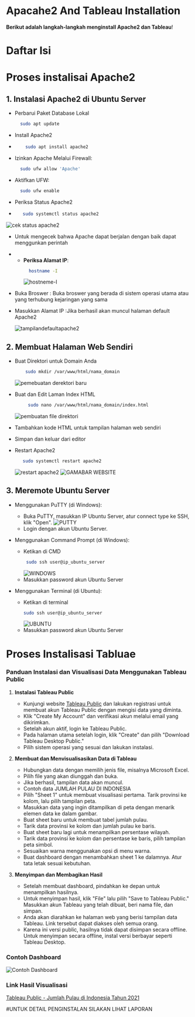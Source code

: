 # Apacahe2 And Tableau Installation
**Berikut adalah langkah-langkah menginstall Apache2 dan Tableau**!
# Daftar Isi
# Proses instalisai Apache2
## 1. Instalasi Apache2 di Ubuntu Server
- Perbarui Paket Database Lokal
    ```bash
      sudo apt update
    ```

- Install Apache2
-  ```bash
       sudo apt install apache2
    ```
- Izinkan Apache Melalui Firewall:
    ```bash
      sudo ufw allow 'Apache'
    ```
- Aktifkan UFW:
    ```bash
      sudo ufw enable
    ```
- Periksa Status Apache2
-  ```bash
      sudo systemctl status apache2
    ```
  ![cek status apache2](https://github.com/dikiriskiyanto/Install/assets/150429308/12080620-aab3-4507-a769-e1960563d6c9)

- Untuk mengecek bahwa Apache dapat berjalan dengan baik dapat menggunkan perintah
- - **Periksa Alamat IP**:
    ```bash
      hostname -I
    ```
    ![hostneme-I](https://github.com/dikiriskiyanto/Install/assets/150429308/d41a2f5c-ddb3-44fd-90d9-3174f6f84822)

- Buka Broswer : Buka broswer yang berada di sistem operasi utama atau yang terhubung kejaringan yang sama 
-  Masukkan Alamat IP :Jika berhasil akan muncul halaman default Apache2

      ![tampilandefaultapache2](https://github.com/dikiriskiyanto/Install/assets/150429308/1bfa9f20-b9a2-426f-a25f-d95cd02ab6a0)

## 2. Membuat Halaman Web Sendiri

- Buat Direktori untuk Domain Anda
   ```bash
       sudo mkdir /var/www/html/nama_domain
    ```

  ![pemebuatan derektori baru](https://github.com/dikiriskiyanto/Install/assets/150429308/0c4972fe-b9fe-4404-895c-3520d2480ef2)

- Buat dan Edit Laman Index HTML
   ```bash
        sudo nano /var/www/html/nama_domain/index.html
    ```
   ![pembuatan file direktori](https://github.com/dikiriskiyanto/Install/assets/150429308/47b5ced0-bb5d-47e9-9e41-f415f67b7acf)

- Tambahkan kode HTML untuk tampilan halaman web sendiri
- Simpan dan keluar dari editor

- Restart Apache2
   ```bash
      sudo systemctl restart apache2
    ```
   ![restart apache2](https://github.com/dikiriskiyanto/Install/assets/150429308/a0746d16-09e4-48d9-ae8f-868c291be2e7)
  ![GAMABAR WEBSITE](https://github.com/dikiriskiyanto/Install/assets/150429308/e2dc4fc4-a46d-48f7-8c9f-6b800da1c58e)

## 3. Meremote Ubuntu Server

- Menggunakan PuTTY (di Windows):
  - Buka PuTTY, masukkan IP Ubuntu Server, atur connect type ke SSH, klik "Open".
![PUTTY](https://github.com/dikiriskiyanto/Install/assets/150429308/ac21460f-adeb-4d91-acad-e2e322266e93)
  - Login dengan akun Ubuntu Server.

- Menggunakan Command Prompt (di Windows):
  - Ketikan di CMD
     ```bash
      sudo ssh user@ip_ubuntu_server
    ```
      ![WINDOWS](https://github.com/dikiriskiyanto/Install/assets/150429308/24f03218-afc1-4d44-9ca8-6418b887d633)
  - Masukkan password akun Ubuntu Server

- Menggunakan Terminal (di Ubuntu):
  - Ketikan di terminal
      ```bash
      sudo ssh user@ip_ubuntu_server
    ```
     ![UBUNTU](https://github.com/dikiriskiyanto/Install/assets/150429308/34546c77-0598-4a1a-8f0e-c66dc9b1b1ee)
  - Masukkan password akun Ubuntu Server
# Proses Instalisasi Tabluae
### Panduan Instalasi dan Visualisasi Data Menggunakan Tableau Public

1. **Instalasi Tableau Public**
   - Kunjungi website [Tableau Public](https://public.tableau.com/en-us/s/gallery) dan lakukan registrasi untuk membuat akun Tableau Public dengan mengisi data yang diminta.
   - Klik "Create My Account" dan verifikasi akun melalui email yang dikirimkan.
   - Setelah akun aktif, login ke Tableau Public.
   - Pada halaman utama setelah login, klik "Create" dan pilih "Download Tableau Desktop Public."
   - Pilih sistem operasi yang sesuai dan lakukan instalasi.

2. **Membuat dan Menvisualisasikan Data di Tableau**
   - Hubungkan data dengan memilih jenis file, misalnya Microsoft Excel.
   - Pilih file yang akan diunggah dan buka.
   - Jika berhasil, tampilan data akan muncul.
   - Contoh data JUMLAH PULAU DI INDONESIA
   - Pilih "Sheet 1" untuk membuat visualisasi pertama. Tarik provinsi ke kolom, lalu pilih tampilan peta.
   - Masukkan data yang ingin ditampilkan di peta dengan menarik elemen data ke dalam gambar.
   - Buat sheet baru untuk membuat tabel jumlah pulau.
   - Tarik data provinsi ke kolom dan jumlah pulau ke baris.
   - Buat sheet baru lagi untuk menampilkan persentase wilayah.
   - Tarik data provinsi ke kolom dan persentase ke baris, pilih tampilan peta simbol.
   - Sesuaikan warna menggunakan opsi di menu warna.
   - Buat dashboard dengan menambahkan sheet 1 ke dalamnya. Atur tata letak sesuai kebutuhan.

3. **Menyimpan dan Membagikan Hasil**
   - Setelah membuat dashboard, pindahkan ke depan untuk menampilkan hasilnya.
   - Untuk menyimpan hasil, klik "File" lalu pilih "Save to Tableau Public." Masukkan akun Tableau yang telah dibuat, beri nama file, dan simpan.
   - Anda akan diarahkan ke halaman web yang berisi tampilan data Tableau. Link tersebut dapat diakses oleh semua orang.
   - Karena ini versi public, hasilnya tidak dapat disimpan secara offline. Untuk menyimpan secara offline, instal versi berbayar seperti Tableau Desktop.

### Contoh Dashboard
![Contoh Dashboard](https://github.com/dikiriskiyanto/Install/blob/main/JUMLAH%20PULAU%20DI%20INDONESIA.png)

### Link Hasil Visualisasi
[Tableau Public - Jumlah Pulau di Indonesia Tahun 2021](https://public.tableau.com/app/profile/diki.riskiyanto/viz/JUMLAHPULAUDIINDONESIATAHUN2021/JUMLAHPULAUDIINDONESIA?publish=yes)

#UNTUK DETAIL PENGINSTALAN SILAKAN LIHAT LAPORAN 
